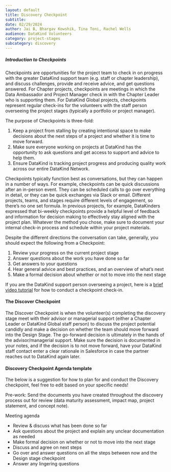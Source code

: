 ```yaml
---
layout: default
title: Discovery Checkpoint
subtitle:
date: 02/29/2024
author: Jai B, Bhargav Kowshik, Tina Toni, Rachel Wells
audience: DataKind Volunteers
category: project-stages
subcategory: discovery
---
```


##### Introduction to Checkpoints


Checkpoints are opportunities for the project team to check in on progress with the greater DataKind support team (e.g. staff or chapter leadership), and discuss challenges, provide and receive advice, and get questions answered. For Chapter projects, checkpoints are meetings in which the Data Ambassador and Project Manager check in with the Chapter Leader who is supporting them. For DataKind Global projects, checkpoints represent regular check\-ins for the volunteers with the staff person overseeing the project stages (typically a portfolio or project manager).


The purpose of Checkpoints is three\-fold: 


1. Keep a project from stalling by creating intentional space to make decisions about the next steps of a project and whether it is time to move forward.
2. Make sure everyone working on projects at DataKind has the opportunity to ask questions and get access to support and advice to help them.
3. Ensure DataKind is tracking project progress and producing quality work across our entire DataKind Network.


Checkpoints typically function best as conversations, but they can happen in a number of ways. For example, checkpoints can be quick discussions after an in\-person event. They can be scheduled calls to go over everything in detail, or they can be quick exchanges via Slack or email. Different projects, teams, and stages require different levels of engagement, so there’s no one set formula. In previous projects, for example, DataKinders expressed that bi\-weekly checkpoints provide a helpful level of feedback and information for decision making to effectively stay aligned with the project plan. Whatever the method you chose, make sure to document your internal check\-in process and schedule within your project materials. 


Despite the different directions the conversation can take, generally, you should expect the following from a Checkpoint:


1. Review your progress on the current project stage
2. Answer questions about the work you have done so far
3. Get answers to your questions
4. Hear general advice and best practices, and an overview of what’s next
5. Make a formal decision about whether or not to move into the next stage


If you are the DataKind support person overseeing a project, here is a  [brief video tutorial](https://drive.google.com/file/d/1bT4fOZMK_nexnI63pbjDco59zu8tmr1t/view) for how to conduct a checkpoint check\-in.


#### The Discover Checkpoint


The Discover Checkpoint is when the volunteer(s) completing the discovery stage meet with their advisor or managerial support (either a Chapter Leader or DataKind Global staff person) to discuss the project potential candidly and make a decision on whether the team should move forward into the Design Stage. The go\-forward decision is ultimately in the hands of the advisor/managerial support. Make sure the decision is documented in your notes, and if the decision is to not move forward, have your DataKind staff contact enter a clear rationale in Salesforce in case the partner reaches out to DataKind again later.


#### Discovery Checkpoint Agenda template


The below is a suggestion for how to plan for and conduct the Discovery checkpoint, feel free to edit based on your specific needs!


Pre\-work: Send the documents you have created throughout the discovery process out for review (data maturity assessment, impact map, project statement, and concept note).


Meeting agenda


* Review & discuss what has been done so far
* Ask questions about the project and explain any unclear documentation as needed
* Make formal decision on whether or not to move into the next stage
* Discuss and agree on next steps
* Go over and answer questions on all the steps between now and the Design stage checkpoint
* Answer any lingering questions
